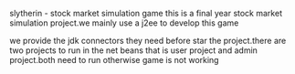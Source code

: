 slytherin - stock market simulation game
this is a final year stock market simulation project.we mainly use a j2ee to develop this game


we provide the jdk connectors they need before star the project.there are two projects to run in the net beans
that is user project and admin project.both need to run otherwise game is not working







